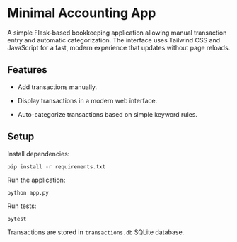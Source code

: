# Minimal Accounting App

A simple Flask-based bookkeeping application allowing manual transaction entry and automatic categorization.
The interface uses Tailwind CSS and JavaScript for a fast, modern experience that updates without page reloads.

## Features

- Add transactions manually.
- Display transactions in a modern web interface.

- Auto-categorize transactions based on simple keyword rules.

## Setup

Install dependencies:

```
pip install -r requirements.txt
```

Run the application:

```
python app.py
```

Run tests:

```
pytest
```

Transactions are stored in `transactions.db` SQLite database.

